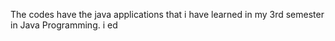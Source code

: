 The codes have the java applications that i have learned in my 3rd semester in Java Programming. 
i ed
